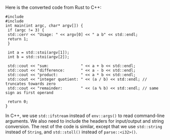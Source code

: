 Here is the converted code from Rust to C++:
```
#include 
#include 
int main(int argc, char* argv[]) {
 if (argc != 3) {
 std::cerr << "Usage: " << argv[0] << " a b" << std::endl;
 return 1;
 }
 
 int a = std::stoi(argv[1]);
 int b = std::stoi(argv[2]);
 
 std::cout << "sum:              " << a + b << std::endl;
 std::cout << "difference:       " << a - b << std::endl;
 std::cout << "product:          " << a * b << std::endl;
 std::cout << "integer quotient: " << (a / b) << std::endl; // truncates towards zero
 std::cout << "remainder:        " << (a % b) << std::endl; // same sign as first operand
 
 return 0;
}
```
In C++, we use `std::ifstream` instead of `env::args()` to read command-line arguments. We also need to include the headers for input/output and string conversion. The rest of the code is similar, except that we use `std::string` instead of `String`, and `std::stoll()` instead of `parse::<i32>()`.

